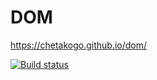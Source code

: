 # DOM
https://chetakogo.github.io/dom/

[![Build status](https://ci.appveyor.com/api/projects/status/ci2vtoyy2gain6d8?svg=true)](https://ci.appveyor.com/project/chetakogo/dom)